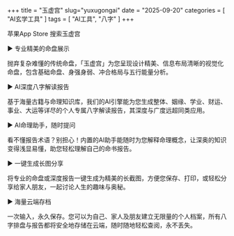 +++
title = "玉虚宫"
slug="yuxugongai"
date = "2025-09-20"
categories = [
    "AI玄学工具"
]
tags = [
    "AI工具",
    "八字"
]
+++

苹果App Store 搜索玉虚宫

▶ 专业精美的命盘展示

抛弃复杂难懂的传统命盘，「玉虚宫」为您呈现设计精美、信息布局清晰的视觉化命盘，包含基础命盘、身强身弱、冲合格局与五行能量分析。

▶ AI深度八字解读报告

基于海量古籍与命理知识库，我们的AI引擎能为您生成整体、姻缘、学业、财运、事业、大运等详尽的个人专属八字解读报告，其深度与广度远超同类应用。

▶ AI命理助手，随时提问

看不懂报告术语？别担心！内置的AI助手能随时为您解释命理概念，让深奥的知识变得浅显易懂，助您轻松理解自己的命书报告。

▶ 一键生成长图分享

将专业的命盘或深度报告一键生成为精美的长截图，方便您保存、打印，或轻松分享给家人朋友，一起讨论人生的趣味与奥秘。

▶ 海量云端存档

一次输入，永久保存。您可以为自己、家人及朋友建立无限量的个人档案，所有八字排盘与报告都将安全地存储在云端，随时随地轻松查阅，永不丢失。